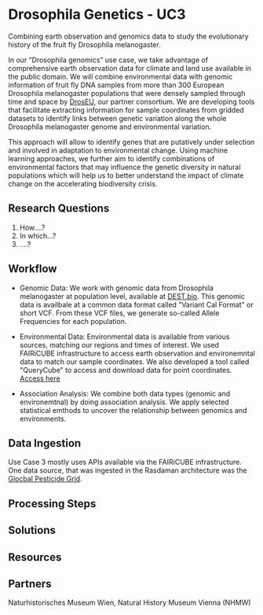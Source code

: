  # Drosophila Genetics - UC3

Combining earth observation and genomics data to study the evolutionary history of the fruit fly Drosophila melanogaster.

In our “Drosophila genomics” use case, we take advantage of comprehensive earth observation data for climate and land use available in the public domain. We will combine environmental data with genomic information of fruit fly DNA samples from more than 300 European Drosophila melanogaster populations that were densely sampled through time and space by [DrosEU](https://droseu.net), our partner consortium. We are developing tools that facilitate extracting information for sample coordinates from gridded datasets to identify links between genetic variation along the whole Drosophila melanogaster genome and environmental variation.

This approach will allow to identify genes that are putatively under selection and involved in adaptation to environmental change. Using machine learning approaches, we further aim to identify combinations of environmental factors that may influence the genetic diversity in natural populations which will help us to better understand the impact of climate change on the accelerating biodiversity crisis.



## Research Questions

1) How....?
2) In which...?
3) ....?

## Workflow

- Genomic Data: We work with genomic data from Drosophila melanogaster at population level, available at [DEST.bio](https://dest.bio/). This genomic data is availbale at a common data format called "Variant Cal Format" or short VCF. From these VCF files, we generate so-called Allele Frequencies for each population.

- Environmental Data: Environmental data is available from various sources, matching our regions and times of interest. We used FAIRiCUBE infrastructure to access earth observation and environemntal data to match our sample coordinates. We also developed a tool called "QueryCube" to access and download data for point coordinates. [Access here]()
  
- Association Analysis: We combine both data types (genomic and environemtnal) by doing association analysis. We apply selected statistical emthods to uncover the relationship between genomics and environments. 

## Data Ingestion 

Use Case 3 mostly uses APIs available via the FAIRiCUBE infrastructure. One data source, that was ingested in the Rasdaman architecture was the [Glocbal Pesticide Grid](https://www.earthdata.nasa.gov/news/new-agricultural-pesticide-use-dataset-nasas-sedac).
## Processing Steps

## Solutions

## Resources

## Partners

Naturhistorisches Museum Wien, Natural History Museum Vienna (NHMW)
